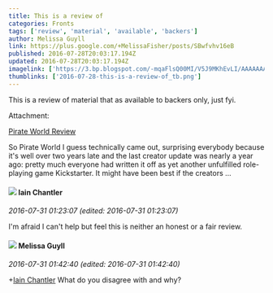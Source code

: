 ```yaml
---
title: This is a review of
categories: Fronts
tags: ['review', 'material', 'available', 'backers']
author: Melissa Guyll
link: https://plus.google.com/+MelissaFisher/posts/SBwfvhv16eB
published: 2016-07-28T20:03:17.194Z
updated: 2016-07-28T20:03:17.194Z
imagelink: ['https://3.bp.blogspot.com/-mqaFlsQ00MI/V5J9MKhEvLI/AAAAAAAAUeg/9RIWmX-Zo8kDRHwC5gJjwgqVyipY5CO3ACLcB/s640/Untitled-2.jpg']
thumblinks: ['2016-07-28-this-is-a-review-of_tb.png']
---
```


This is a review of material that as available to backers only, just fyi.


Attachment:

<a href='http://daegames.blogspot.com/2016/07/pirate-world-review.html'>Pirate World Review</a>


So Pirate World I guess technically came out, surprising everybody because it's well over two years late and the last creator update was nearly a year ago: pretty much everyone had written it off as yet another unfulfilled role-playing game Kickstarter. It might have been best if the creators ...
<div id='comment z12sizlgqq3rjhmwq04cgfbyivnlsfyhov00k'>
  <h4><img src='{{site.baseurl}}//images/avatars/109497019851364623198_photo.jpg'> Iain Chantler</h4>
      <p><cite>2016-07-31 01:23:07 (edited: 2016-07-31 01:23:07)</cite></p>
        <p>I&#39;m afraid I can&#39;t help but feel this is neither an honest or a fair review.</p>
</div>
        

<div id='comment z12sizlgqq3rjhmwq04cgfbyivnlsfyhov00k'>
  <h4><img src='{{site.baseurl}}//images/avatars/104623400813415689503_photo.jpg'> Melissa Guyll</h4>
      <p><cite>2016-07-31 01:42:40 (edited: 2016-07-31 01:42:40)</cite></p>
        <p><span class="proflinkWrapper"><span class="proflinkPrefix">+</span><a class="proflink" href="https://plus.google.com/109497019851364623198" oid="109497019851364623198">Iain Chantler</a></span> What do you disagree with and why?</p>
</div>
        
